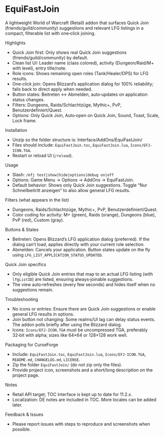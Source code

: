 # EquiFastJoin

A lightweight World of Warcraft (Retail) addon that surfaces Quick Join (friends/guild/community) suggestions and relevant LFG listings in a compact, filterable list with one‑click joining.

Highlights
- Quick Join first: Only shows real Quick Join suggestions (friends/guild/community) by default.
- Clean list UI: Leader name (class colored), activity (Dungeon/Raid/M+ with level), entry title/note.
- Role icons: Shows remaining open roles (Tank/Healer/DPS) for LFG results.
- One‑click join: Opens Blizzard’s application dialog for 100% reliability; falls back to direct apply when needed.
- Button states: Beitreten ↔ Abmelden, auto‑updates on application status changes.
- Filters: Dungeons, Raids/Schlachtzüge, Mythic+, PvP, Benutzerdefiniert/Quest.
- Options: Only Quick Join, Auto‑open on Quick Join, Sound, Toast, Scale, Lock frame.

Installation
- Unzip so the folder structure is: Interface/AddOns/EquiFastJoin/
- Files should include: `EquiFastJoin.toc`, `EquiFastJoin.lua`, `Icons/EFJ-ICON.TGA`.
- Restart or reload UI (`/reload`).

Usage
- Slash: `/efj test|show|hide|options|debug on|off`
- Options: Game Menu → Options → AddOns → EquiFastJoin.
- Default behavior: Shows only Quick Join suggestions. Toggle “Nur Schnellbeitritt anzeigen” to also allow general LFG results.

Filters (what appears in the list)
- Dungeons, Raids/Schlachtzüge, Mythic+, PvP, Benutzerdefiniert/Quest.
- Color coding for activity: M+ (green), Raids (orange), Dungeons (blue), PvP (red), Custom (gray).

Buttons & States
- Beitreten: Opens Blizzard’s LFG application dialog (preferred). If the dialog can’t load, applies directly with your current role selection.
- Abmelden: Cancels your application. Button states update on the fly using `LFG_LIST_APPLICATION_STATUS_UPDATED`.

Quick Join specifics
- Only eligible Quick Join entries that map to an actual LFG listing (with `lfgListID`) are listed, ensuring always‑joinable suggestions.
- The view auto‑refreshes (every few seconds) and hides itself when no suggestions remain.

Troubleshooting
- No icons or entries: Ensure there are Quick Join suggestions or enable general LFG results in options.
- Join button not changing: Some realms/UI lag can delay status events. The addon polls briefly after using the Blizzard dialog.
- Icons: `Icons/EFJ-ICON.TGA` must be uncompressed TGA, preferably 32‑bit with alpha; sizes like 64×64 or 128×128 work well.

Packaging for CurseForge
- Include: `EquiFastJoin.toc`, `EquiFastJoin.lua`, `Icons/EFJ-ICON.TGA`, `README.md`, `CHANGELOG.md`, `LICENSE`.
- Zip the folder `EquiFastJoin/` (do not zip only the files).
- Provide project icon, screenshots and a short/long description on the project page.

Notes
- Retail API target; TOC Interface is kept up to date for 11.2.x.
- Localization: DE notes are included in TOC. More locales can be added later.

Feedback & Issues
- Please report issues with steps to reproduce and screenshots when possible.
